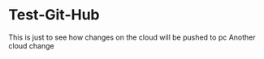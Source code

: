 Test-Git-Hub
============
This is just to see how changes on the cloud will be pushed to pc
Another cloud change
